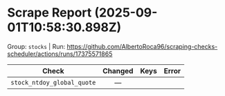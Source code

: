 # Scrape Report (2025-09-01T10:58:30.898Z)

Group: `stocks`  |  Run: https://github.com/AlbertoRoca96/scraping-checks-scheduler/actions/runs/17375571865

| Check | Changed | Keys | Error |
|---|:---:|:--|:--|
| `stock_ntdoy_global_quote` | — |  |  |
